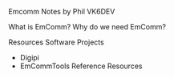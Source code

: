 Emcomm Notes by Phil VK6DEV

What is EmComm?
Why do we need EmComm?

Resources
Software Projects
* Digipi
* EmCommTools
Reference Resources



